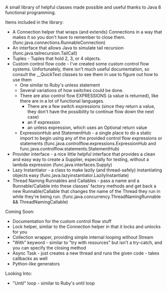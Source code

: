 A small library of helpful classes made possible and useful thanks to Java 8 functional programming.

Items included in the library:
+ A Connection helper that wraps (and extends) Connections in a way that makes it so you don't have to remember to close them. (func.java.connections.RunnableConnection)
+ An interface that allows Java to simulate tail recursion (func.java.tailrecursion.TailCall)
+ Tuples - Tuples that hold 2, 3, or 4 objects.
+ Custom control flow code - I've created some custom control flow systems. Unfortunately, there isn't much useful documentation, so consult the __QuickTest classes to see them in use to figure out how to use them
  + One similar to Ruby's unless statement
  + Several variations of how switches could be done.  
  + There are also control flow EXPRESSIONS (a value is returned), like there are in a lot of functional languages.
    + There are a few switch expressions (since they return a value, they don't have the possibility to continue flow down the next case)
    + an if expression
    + an unless expression, which uses an Optional return value
  + ExpressionHub and StatementHub - a single place to do a static import to begin using any of the provided control flow expressions or statements (func.java.controlflow.expressions.ExpressionHub and func.java.controlflow.statements.StatementHub)
+ Provider interface - a nice little helpful interface that provides a clean and easy way to create a Supplier, especially for testing, without a lambda expression (func.java.interfaces.Supply)
+ Lazy Instantiator - a class to make lazily (and thread-safely) instantiating objects easy (func.java.lazyinstantiator.LazilyInstantiate)
+ Thread Naming Runnables and Callables - pass a name and a Runnable/Callable into these classes' factory methods and get back a new Runnable/Callable that changes the name of the Thread they run in while they're being run. (func.java.concurrency.ThreadNamingRunnable && ThreadNamingCallable)

Coming Soon:
+ Documentation for the custom control flow stuff
+ Lock helper, similar to the Connection helper in that it locks and unlocks for you
+ Collection wrapper, providing simple internal looping without Stream
+ "With" keyword - similar to "try with resources" but isn't a try-catch, and you can specify the closing method
+ Async Task - just creates a new thread and runs the given code - takes callbacks as well 
+ Python-like generators

Looking Into:
+ "Until" loop - similar to Ruby's until loop
